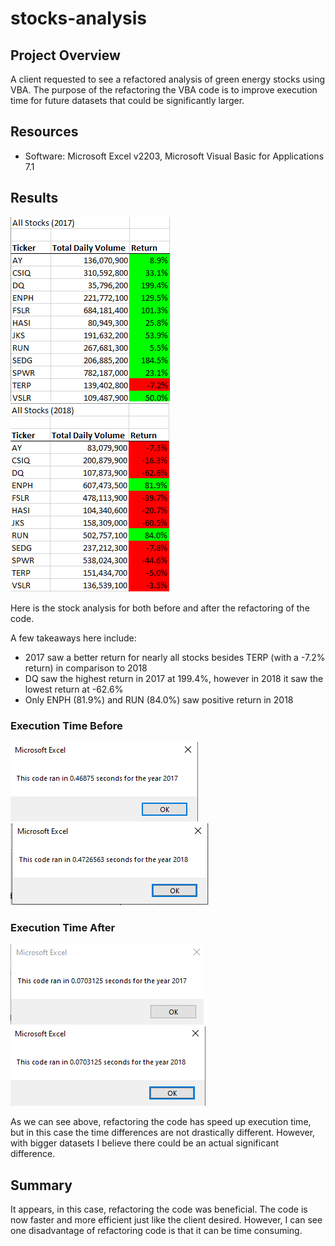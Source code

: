 # stocks-analysis

## Project Overview
A client requested to see a refactored analysis of green energy stocks using VBA. The purpose of the refactoring the VBA code is to improve execution time for future datasets that could be significantly larger. 

## Resources
- Software: Microsoft Excel v2203, Microsoft Visual Basic for Applications 7.1

## Results
![alt text](https://github.com/thehatch4815162342/stocks-analysis/blob/main/Resources/all_stocks_refactored_2017.png?raw=true) ![alt text](https://github.com/thehatch4815162342/stocks-analysis/blob/main/Resources/all_stocks_refactored_2018.png?raw=true)

Here is the stock analysis for both before and after the refactoring of the code.

A few takeaways here include:
 - 2017 saw a better return for nearly all stocks besides TERP (with a -7.2% return) in comparison to 2018
 - DQ saw the highest return in 2017 at 199.4%, however in 2018 it saw the lowest return at -62.6%
 - Only ENPH (81.9%) and RUN (84.0%) saw positive return in 2018
 
### Execution Time Before
 ![alt text](https://github.com/thehatch4815162342/stocks-analysis/blob/main/Resources/original_2017_runtime.png?raw=true)![alt text](https://github.com/thehatch4815162342/stocks-analysis/blob/main/Resources/original_2018_runtime.png?raw=true)
 
### Execution Time After
 ![alt text](https://github.com/thehatch4815162342/stocks-analysis/blob/main/Resources/VBA_Challenge_2017.png?raw=true) ![alt text](https://github.com/thehatch4815162342/stocks-analysis/blob/main/Resources/VBA_Challenge_2018.png?raw=true)
 
As we can see above, refactoring the code has speed up execution time, but in this case the time differences are not drastically different. However, with bigger datasets I believe there could be an actual significant difference.
 
## Summary
It appears, in this case, refactoring the code was beneficial. The code is now faster and more efficient just like the client desired. However, I can see one disadvantage of refactoring code is that it can be time consuming.
